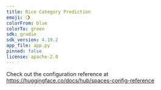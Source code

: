 ```yaml
---
title: Rice Category Prediction
emoji: 🌖
colorFrom: blue
colorTo: green
sdk: gradio
sdk_version: 4.19.2
app_file: app.py
pinned: false
license: apache-2.0
---
```


Check out the configuration reference at https://huggingface.co/docs/hub/spaces-config-reference
